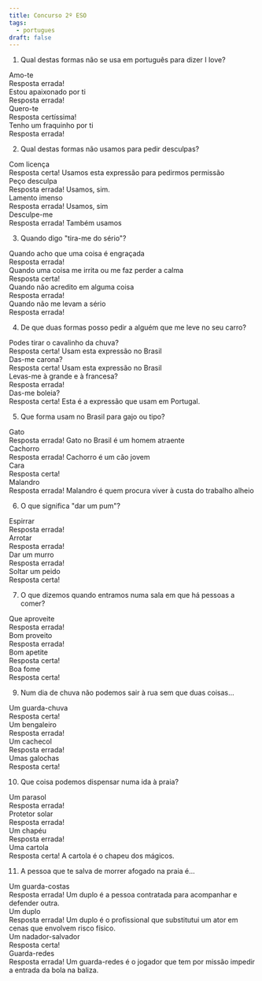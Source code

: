 ```yaml
---
title: Concurso 2º ESO
tags:
  - portugues
draft: false
---
```

1. Qual destas formas não se usa em português para dizer I love?

<e-card color="1">
  <div>Amo-te</div>
  <div>
Resposta errada!
  </div>
</e-card>

<e-card color="2">
  <div>Estou apaixonado por ti</div>
  <div>
Resposta errada!
  </div>
</e-card>

<e-card color="3">
  <div>Quero-te</div>
<div>
Resposta certíssima!
</div>
</e-card>

<e-card color="4">
  <div>Tenho um fraquinho por ti</div>
  <div>
Resposta errada!
  </div>
</e-card>

2. Qual destas formas não usamos para pedir desculpas?

<e-card color="5">
  <div>Com licença</div>
  <div>
Resposta certa! Usamos esta expressão para pedirmos permissão</div>
</e-card>

<e-card color="6">
  <div>Peço desculpa</div>
  <div>
Resposta errada! Usamos, sim.
  </div>
</e-card>

<e-card color="7">
  <div>Lamento imenso</div>
  <div>
Resposta errada! Usamos, sim
  </div>
</e-card>

<e-card color="8">
  <div>Desculpe-me</div>
  <div>
Resposta errada! Também usamos
  </div>
</e-card>

3. Quando digo "tira-me do sério"?

<e-card color="9">
  <div>Quando acho que uma coisa é engraçada</div>
  <div>
Resposta errada!
  </div>
</e-card>

<e-card color="10">
  <div>Quando uma coisa me irrita ou me faz perder a calma</div>
  <div>
Resposta certa!
  </div>
</e-card>

<e-card color="1">
  <div>Quando não acredito em alguma coisa</div>
  <div>
Resposta errada!
  </div>
</e-card>

<e-card color="2">
  <div>Quando não me levam a sério</div>
  <div>
Resposta errada!
  </div>
</e-card>

4. De que duas formas posso pedir a alguém que me leve no seu carro?

<e-card color="3">
  <div>Podes tirar o cavalinho da chuva?</div>
  <div>
Resposta certa! Usam esta expressão no Brasil
  </div>
</e-card>

<e-card color="4">
  <div>Das-me carona?</div>
  <div>
Resposta certa! Usam esta expressão no Brasil
  </div>
</e-card>

<e-card color="5">
  <div>Levas-me à grande e à francesa?</div>
  <div>
Resposta errada!
  </div>
</e-card>

<e-card color="6">
  <div>Das-me boleia?</div>
  <div>
Resposta certa! Esta é a expressão que usam em Portugal.
  </div>
</e-card>

5. Que forma usam no Brasil para gajo ou tipo?

<e-card color="7">
  <div>Gato</div>
  <div>
Resposta errada! Gato no Brasil é um homem atraente
  </div>
</e-card>

<e-card color="8">
  <div>Cachorro</div>
  <div>
Resposta errada! Cachorro é um cão jovem
  </div>
</e-card>

<e-card color="9">
  <div>Cara</div>
  <div>
Resposta certa! 
  </div>
</e-card>

<e-card color="10">
  <div>Malandro</div>
  <div>
Resposta errada! Malandro é quem procura viver à custa do trabalho alheio
  </div>
</e-card>

6. O que significa "dar um pum"?

<e-card color="1">
  <div>Espirrar</div>
  <div>
Resposta errada! 
  </div>
</e-card>

<e-card color="2">
  <div>Arrotar</div>
  <div>
Resposta errada! 
  </div>
</e-card>

<e-card color="3">
  <div>Dar um murro</div>
  <div>
Resposta errada! 
  </div>
</e-card>

<e-card color="4">
  <div>Soltar um peido</div>
  <div>
Resposta certa!
  </div>
</e-card>

7. O que dizemos quando entramos numa sala em que há pessoas a comer?

<e-card color="5">
  <div>Que aproveite</div>
  <div>
Resposta errada!
  </div>
</e-card>

<e-card color="6">
  <div>Bom proveito</div>
  <div>
Resposta errada!
  </div>
</e-card>

<e-card color="7">
  <div>Bom apetite</div>
  <div>
Resposta certa!
  </div>
</e-card>

<e-card color="8">
  <div>Boa fome</div>
  <div>
Resposta certa!
  </div>
</e-card>

9. Num dia de chuva não podemos sair à rua sem que duas coisas...

<e-card color="9">
  <div>Um guarda-chuva</div>
  <div>
Resposta certa!
  </div>
</e-card>

<e-card color="10">
  <div>Um bengaleiro</div>
  <div>
Resposta errada!
  </div>
</e-card>

<e-card color="1">
  <div>Um cachecol</div>
  <div>
Resposta errada!
  </div>
</e-card>

<e-card color="2">
  <div>Umas galochas</div>
  <div>
Resposta certa!
  </div>
</e-card>

10. Que coisa podemos dispensar numa ida à praia?

<e-card color="3">
  <div>Um parasol</div>
  <div>
Resposta errada!
  </div>
</e-card>

<e-card color="4">
  <div>Protetor solar</div>
  <div>
Resposta errada!
  </div>
</e-card>

<e-card color="5">
  <div>Um chapéu</div>
  <div>
Resposta errada!
  </div>
</e-card>

<e-card color="6">
  <div>Uma cartola</div>
  <div>
Resposta certa! A cartola é o chapeu dos mágicos.
  </div>
</e-card>

11. A pessoa que te salva de morrer afogado na praia é...

<e-card color="7">
  <div>Um guarda-costas</div>
  <div>
Resposta errada! Um duplo é a pessoa contratada para acompanhar e defender outra.
  </div>
</e-card>

<e-card color="8">
  <div>Um duplo</div>
  <div>
Resposta errada! Um duplo é o profissional que substitutui um ator em cenas que envolvem risco físico.
  </div>
</e-card>

<e-card color="9">
  <div>Um nadador-salvador</div>
  <div>
Resposta certa! 
  </div>
</e-card>

<e-card color="10">
  <div>Guarda-redes</div>
  <div>
Resposta errada! Um guarda-redes é o jogador que tem por missão impedir a entrada da bola na baliza.
  </div>
</e-card>